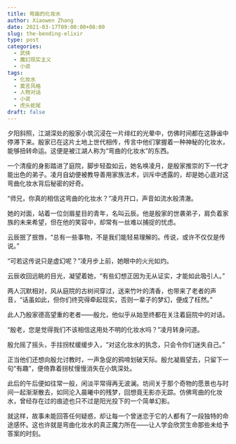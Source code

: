 ```yaml
---
title: 弯曲的化妆水
author: Xiaowen Zhang
date: 2021-03-17T09:00:00+08:00
slug: the-bending-elixir
type: post
categories:
  - 武侠
  - 魔幻现实主义
  - 小说
tags:
  - 化妆水
  - 莫言风格
  - 人物对话
  - 小说
  - 虎头蛇尾
draft: false
---
```


夕阳斜照，江湖深处的殷家小筑沉浸在一片绯红的光晕中，仿佛时间都在这静谧中停滞下来。殷家已在这片土地上世代相传，传言中他们掌握着一种神秘的化妆水，能够扭转命运。这便是被江湖人称为“弯曲的化妆水”的东西。

一个清瘦的身影踏进了庭院，脚步轻盈如云，她名唤凌月，是殷家推崇的下一代才能出色的弟子。凌月自幼便被教导善用家族法术，训斥中透露的，却是她心底对这弯曲化妆水背后秘密的好奇。

“师兄，你真的相信这弯曲的化妆水？”凌月开口，声音如流水般清澈。

她的对面，站着一位剑眉星目的青年，名叫云辰。他是殷家的世袭弟子，肩负着家族的未来希望，但在他的笑容中，却常有一丝难以捕捉的忧虑。

云辰抿了抿唇，“总有一些事物，不是我们能轻易理解的。传说，或许不仅仅是传说。”

“可若这传说只是虚幻呢？”凌月步上前，她眼中的火光如灼。

云辰收回远眺的目光，凝望着她，“有些幻想正因为无从证实，才能如此吸引人。”

两人沉默相对，风从庭院的古树间穿过，送来竹叶的清香，也带来了老者的声音，“话虽如此，但你们终究得牵起现实，否则一辈子的梦幻，便成了枉然。”

此人乃殷家德高望重的老者——殷允，他似乎从始至终都在关注着庭院中的对话。

“殷老，您是觉得我们不该相信这用处不明的化妆水吗？”凌月转身问道。

殷允摇了摇头，手拄拐杖缓缓步入，“对这化妆水的执念，只会令你们迷失自己。”

正当他们还想向殷允讨教时，一声急促的鸦啼划破天际。殷允凝眉望去，只留下一句“有趣”，便倚靠着拐杖慢慢消失在小筑深处。

此后的午后便如往常一般，闲淡平常得再无波澜。坊间关于那个奇物的愿景也与时间一起渐渐散去，如同沦入晨曦中的残梦，回想竟无影亦无踪。仿佛弯曲的化妆水，曾经存在过的痕迹也只不过是阳光投下的一个简单幻影。

就这样，故事未能回答任何疑惑，却让每一个曾迷恋于它的人都有了一段独特的命途感怀。这也许就是弯曲化妆水的真正魔力所在——让人学会欣赏生命那些未给予答案的时刻。